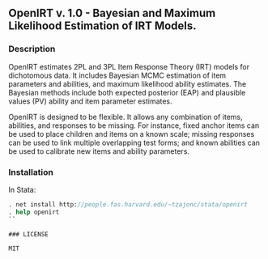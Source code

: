 ## OpenIRT v. 1.0 - Bayesian and Maximum Likelihood Estimation of IRT Models.

### Description

OpenIRT estimates 2PL and 3PL Item Response Theory (IRT) models for
dichotomous data. It includes Bayesian MCMC estimation of item parameters
and abilities, and maximum likelihood ability estimates.  The Bayesian
methods include both expected posterior (EAP) and plausible values (PV)
ability and item parameter estimates.

OpenIRT is designed to be flexible. It allows any combination of items,
abilities, and responses to be missing.  For instance, fixed anchor
items can be used to place children and items on a known scale; missing
responses can be used to link multiple overlapping test forms; and known
abilities can be used to calibrate new items and ability parameters.

### Installation

In Stata:

```stata
. net install http://people.fas.harvard.edu/~tzajonc/stata/openirt
. help openirt
``

### LICENSE

MIT